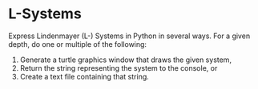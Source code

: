 # L-Systems

Express Lindenmayer (L-) Systems in Python in several ways. For a given depth, do one or multiple of the following:
  1. Generate a turtle graphics window that draws the given system,
  2. Return the string representing the system to the console, or
  3. Create a text file containing that string.
